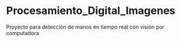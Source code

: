 # Procesamiento_Digital_Imagenes
Proyecto para detección de manos en tiempo real con visión por computadora
